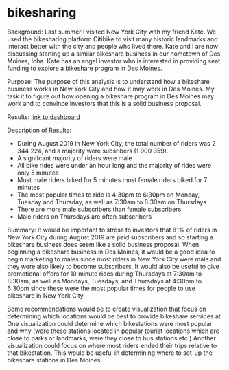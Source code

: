 # bikesharing

Background:
Last summer I visited New York City with my friend Kate. We used the bikesharing platform Citibike to visit many historic landmarks and interact better with the city and people who lived there. Kate and I are now discussing starting up a similar bikeshare business in our hometown of Des Moines, Ioha. Kate has an angel investor who is interested in providing seat funding to explore a bikeshare program in Des Moines.

Purpose:
The purpose of this analysis is to understand how a bikeshare business works in New York City and how it may work in Des Moines. My task it to figure out how opening a bikeshare program in Des Moines may work and to convince investors that this is a solid business proposal.

Results:
[link to dashboard](https://public.tableau.com/views/Challenge14_16367648008540/GenderofRiders?:language=en-US&publish=yes&:display_count=n&:origin=viz_share_link)

Description of Results:
- During August 2019 in New York City, the total number of riders was 2 344 224, and a majority were subsribers (1 900 359).
- A signifcant majority of riders were male
- All bike rides were under an hour long and the majority of rides were only 5 minutes
- Most male riders biked for 5 minutes most female riders biked for 7 minutes
- The most popular times to ride is 4:30pm to 6:30pm on Monday, Tuesday and Thursday, as well as 7:30am to 8:30am on Thursdays
- There are more male subscribers than female subscribers
- Male riders on Thursdays are often subscribers

Summary: It would be important to stress to investors that 81% of riders in New York City during August 2019 are paid subscribers and so starting a bikeshare business does seem like a solid business proposal. When beginning a bikeshare business in Des Moines, it would be a good idea to begin marketing to males since most riders in New York City were male and they were also likely to become subscribers. It would also be useful to give promotional offers for 10 minute rides during Thursdays at 7:30am to 8:30am, as well as Mondays, Tuesdays, and Thursdays at 4:30pm to 6:30pm since these were the most popular times for people to use bikeshare in New York City. 

Some recommendations would be to create visualization that focus on determining which locations would be best to provide bikeshare services at. One visualization could determine which bikestations were most popular and why (were these stations located in popular tourist locations which are close to parks or landmarks, were they close to bus stations etc.) Another visualization could focus on where most riders ended their trips relative to that bikestation. This would be useful in determining where to set-up the bikeshare stations in Des Moines.


